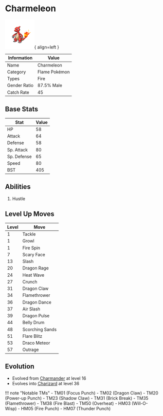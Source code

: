 # Charmeleon

![Charmeleon](../images/pokemon/5.png){ align=left }

| Information | Value |
|------------|--------|
| Name | Charmeleon |
| Category | Flame Pokémon |
| Types | Fire |
| Gender Ratio | 87.5% Male |
| Catch Rate | 45 |

## Base Stats

| Stat | Value |
|------|-------|
| HP | 58 |
| Attack | 64 |
| Defense | 58 |
| Sp. Attack | 80 |
| Sp. Defense | 65 |
| Speed | 80 |
| BST | 405 |

## Abilities
1. Hustle

## Level Up Moves
| Level | Move |
|-------|------|
| 1 | Tackle |
| 1 | Growl |
| 1 | Fire Spin |
| 7 | Scary Face |
| 13 | Slash |
| 20 | Dragon Rage |
| 24 | Heat Wave |
| 27 | Crunch |
| 31 | Dragon Claw |
| 34 | Flamethrower |
| 36 | Dragon Dance |
| 37 | Air Slash |
| 39 | Dragon Pulse |
| 44 | Belly Drum |
| 48 | Scorching Sands |
| 51 | Flare Blitz |
| 53 | Draco Meteor |
| 57 | Outrage |

## Evolution
- Evolved from [Charmander](004-charmander.md) at level 16
- Evolves into [Charizard](006-charizard.md) at level 36

!!! note "Notable TMs"
    - TM01 (Focus Punch)
    - TM02 (Dragon Claw)
    - TM20 (Power-up Punch)
    - TM23 (Shadow Claw)
    - TM31 (Brick Break)
    - TM35 (Flamethrower)
    - TM38 (Fire Blast)
    - TM50 (Overheat)
    - HM03 (Will-O-Wisp)
    - HM05 (Fire Punch)
    - HM07 (Thunder Punch)
